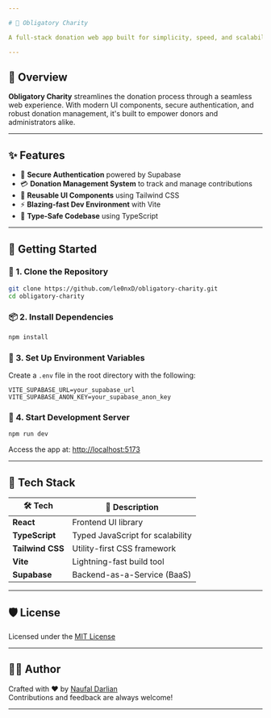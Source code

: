 ```yaml
---

# 🕌 Obligatory Charity

A full-stack donation web app built for simplicity, speed, and scalability.

---
```


## 📌 Overview

**Obligatory Charity** streamlines the donation process through a seamless web experience. With modern UI components, secure authentication, and robust donation management, it's built to empower donors and administrators alike.

---

## ✨ Features

- 🔐 **Secure Authentication** powered by Supabase  
- 💳 **Donation Management System** to track and manage contributions  
- 🎨 **Reusable UI Components** using Tailwind CSS  
- ⚡ **Blazing-fast Dev Environment** with Vite  
- 🧠 **Type-Safe Codebase** using TypeScript  

---

## 🚀 Getting Started

### 🔧 1. Clone the Repository
```bash
git clone https://github.com/le0nxD/obligatory-charity.git 
cd obligatory-charity
```

### 📦 2. Install Dependencies
```bash
npm install
```

### 🔑 3. Set Up Environment Variables  
Create a `.env` file in the root directory with the following:
```env
VITE_SUPABASE_URL=your_supabase_url
VITE_SUPABASE_ANON_KEY=your_supabase_anon_key
```

### 🧪 4. Start Development Server
```bash
npm run dev
```
Access the app at: [http://localhost:5173](http://localhost:5173)

---

## 🧰 Tech Stack

| 🛠️ Tech         | 🔎 Description                      |
|----------------|-------------------------------------|
| **React**       | Frontend UI library                |
| **TypeScript**  | Typed JavaScript for scalability   |
| **Tailwind CSS**| Utility-first CSS framework        |
| **Vite**        | Lightning-fast build tool          |
| **Supabase**    | Backend-as-a-Service (BaaS)        |

---

## 🛡️ License

Licensed under the [MIT License](./LICENSE)

---

## 👨‍💻 Author

Crafted with ❤️ by [Naufal Darlian](https://github.com/le0nxD)  
Contributions and feedback are always welcome!

---
